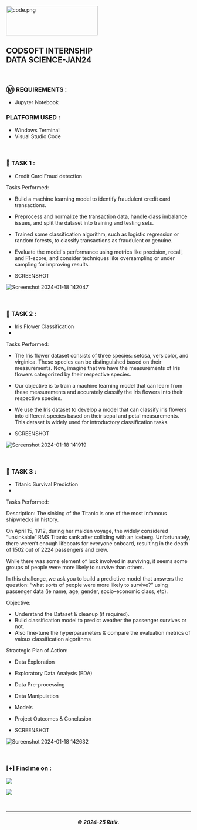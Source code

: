 <img src="https://drive.snehkr.workers.dev/0:/CodSoft/logo.png" width="250px" height="80px" alt="code.png">

<h2> CODSOFT INTERNSHIP</br>DATA SCIENCE-JAN24 </h2>

</br>

### Ⓜ️ REQUIREMENTS :

- Jupyter Notebook

### PLATFORM USED :

- Windows Terminal
- Visual Studio Code

</br>

### 📝 TASK 1 :

- Credit Card Fraud detection

Tasks Performed:

-  Build a machine learning model to identify fraudulent credit card
transactions.

- Preprocess and normalize the transaction data, handle class
imbalance issues, and split the dataset into training and testing sets.

- Trained some classification algorithm, such as logistic regression or random forests, to classify transactions as fraudulent or genuine.

- Evaluate the model's performance using metrics like precision, recall, and F1-score, and consider techniques like oversampling or under sampling for improving results.


- SCREENSHOT
 
![Screenshot 2024-01-18 142047](https://github.com/RitikKumar3/CODSOFT/assets/151728369/63c6df32-4be6-459b-bc8e-684b10905927)


</br>


### 📝 TASK 2 :

- Iris Flower Classification
- 
Tasks Performed:

- The Iris flower dataset consists of three species: setosa, versicolor,
and virginica. These species can be distinguished based on their
measurements. Now, imagine that we have the measurements
of Iris flowers categorized by their respective species.

- Our objective is to train a machine learning model that can learn from
these measurements and accurately classify the Iris flowers into
their respective species.

- We use the Iris dataset to develop a model that can classify iris
flowers into different species based on their sepal and petal
measurements. This dataset is widely used for introductory
classification tasks.


- SCREENSHOT

![Screenshot 2024-01-18 141919](https://github.com/RitikKumar3/CODSOFT/assets/151728369/d59f33d8-56bc-4ad8-8376-3ce3764d5ee2)


</br>

### 📝 TASK 3 :

- Titanic Survival Prediction
- 
Tasks Performed:

Description:
The sinking of the Titanic is one of the most infamous shipwrecks in history.

On April 15, 1912, during her maiden voyage, the widely considered “unsinkable” RMS Titanic sank after colliding with an iceberg. Unfortunately, there weren’t enough lifeboats for everyone onboard, resulting in the death of 1502 out of 2224 passengers and crew.

While there was some element of luck involved in surviving, it seems some groups of people were more likely to survive than others.

In this challenge, we ask you to build a predictive model that answers the question: “what sorts of people were more likely to survive?” using passenger data (ie name, age, gender, socio-economic class, etc).

Objective:
- Understand the Dataset & cleanup (if required).
- Build classification model to predict weather the passenger survives or not.
- Also fine-tune the hyperparameters & compare the evaluation metrics of vaious classification algorithms

Stractegic Plan of Action:
- Data Exploration
- Exploratory Data Analysis (EDA)
- Data Pre-processing
- Data Manipulation
- Models
- Project Outcomes & Conclusion


- SCREENSHOT

![Screenshot 2024-01-18 142632](https://github.com/RitikKumar3/CODSOFT/assets/151728369/7a341451-8407-436e-899c-8f20fccb42f7)

</br>

### [+] Find me on :

<a href="https://telegram.me/Rkch38" target="_blank"><img src="https://img.shields.io/badge/Messenger-Rkch38-blue?style=for-the-badge&logo=messenger"></a>

<a href="mailto:rkchoudharyritik2@gmail.com" target="_blank"><img src="https://img.shields.io/badge/Email-rkchoudharyritik2@gmail.com-blue?style=for-the-badge&logo=gmail"></a>

</br>

---

<h5 align="center">© 2024-25 Ritik.</h5>
